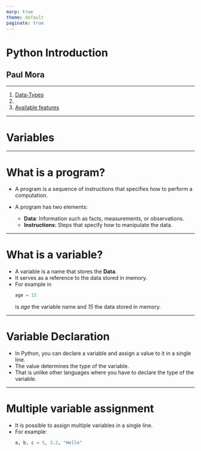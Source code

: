 ```yaml
---
marp: true
theme: default
paginate: true
---
```


# Python Introduction
## Paul Mora


---

1. [Data-Types](#data-types)
2. [](#why-this-theme)
3. [Available features](#available-features)



---

# Variables

---

# What is a program?

* A program is a sequence of instructions that specifies how to perform a computation.

* A program has two elements:
  * **Data**: Information such as facts, measurements, or observations.
  * **Instructions**: Steps that specify how to manipulate the data.

---

# What is a variable?

* A variable is a name that stores the **Data**.
* It serves as a reference to the data stored in memory.
* For example in
    ```python
    age = 15
    ```
    is *age* the variable name and *15* the data stored in memory.

---

# Variable Declaration

* In Python, you can declare a variable and assign a value to it in a single line.
* The value determines the type of the variable.
* That is unlike other languages where you have to declare the type of the variable.

---

# Multiple variable assignment

* It is possible to assign multiple variables in a single line.
* For example:
    ```python
    a, b, c = 5, 3.2, "Hello"
    ```


